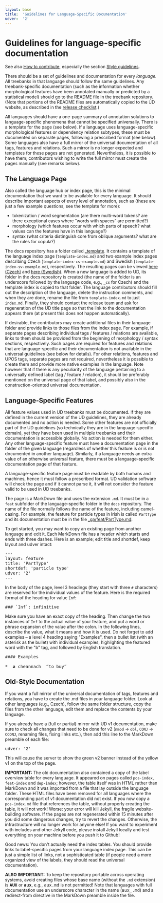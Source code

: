 ```yaml
---
layout: base
title:  'Guidelines for Language-Specific Documentation'
udver:  '2'
---
```


# Guidelines for language-specific documentation

See also <a href="contributing.html">How to contribute</a>, especially the section
<a href="contributing.html#style-guidelines">Style guidelines</a>.

There should be a set of guidelines and documentation for every _language._
All treebanks in that language should follow the same guidelines.
Any treebank-specific documentation (such as the information whether morphological features have been annotated manually or predicted
by a statistical model) should go to the README file in the treebank repository.
(Note that portions of the README files are automatically copied to the UD website, as described in the
[release checklist](release_checklist.html#the-readme-file).)

All languages should have a one-page summary of annotation solutions to language-specific phenomena
that cannot be specified universally. There is a template for the page (see below).
If a language uses language-specific morphological features or dependency relation subtypes,
these must be documented on separate pages, following a prescribed format (see below).
Some languages also have a full mirror of the universal documentation of all tags, features and relations.
Such a mirror is no longer expected and templates for these pages are not generated.
Nevertheless, it is possible to have them; contributors wishing to write the full mirror must create the pages manually (see remarks below).

## The Language Page

Also called the language hub or index page, this is the minimal documentation that we want to be available for every language.
It should describe important aspects of every level of annotation, such as (these are just a few example questions, see the template for more):

* tokenization / word segmentation (are there multi-word tokens? are there exceptional cases where “words with spaces” are permitted?)
* morphology (which features occur with which parts of speech? what values can the features have in this language?)
* syntax (what criteria distinguish core from oblique arguments? what are the rules for copula?)

The docs repository has a folder called [_template](https://github.com/UniversalDependencies/docs/tree/pages-source/_template).
It contains a template of the language index page (`template-index.md`) and two example index pages describing Czech
(`template-index-cs-example.md`) and Swedish (`template-index-sv-example.md`), respectively.
The resulting pages can be viewed [here (Czech)](http://universaldependencies.org/cs/index.html)
and [here (Swedish)](http://universaldependencies.org/sv/index.html).
When a new language is added to UD, its folder in the docs repository is created (the name of the folder is an underscore followed
by the language code, e.g., `_cs` for Czech) and the template index is copied to that folder.
The language contributors should fill out the description of the language, delete the instruction comments,
and when they are done, rename the file from `template-index.md` to just `index.md`.
Finally, they should contact the release team and ask for regeneration of the UD title page so that the link to the documentation
appears there (at present this does not happen automatically).

If desirable, the contributors may create additional files in their language folder and provide links to those files from the index page.
For example, if separate pages describing individual tags / features / relations are available, links to them should be provided
from the beginning of morphology / syntax sections, respectively.
Such pages are required for features and relations that are language-specific and their documentation is not available
in the universal guidelines (see below for details). For other relations, features and UPOS tags, separate pages are
not required, nevertheless it is possible to create them and provide more native examples in the language.
Note however that if there is any peculiarity of the language pertaining to a universally defined label (tag / feature / relation),
it should be preferably mentioned on the universal page of that label, and possibly also in the construction-oriented universal documentation.

## Language-Specific Features

All feature values used in UD treebanks must be documented. If they are defined in the current
version of the UD guidelines, they are already documented and no action is needed. Some other
features are not officially part of the UD guidelines (so technically they are in the
language-specific domain), yet they have been used in multiple treebanks and their documentation
is accessible globally. No action is needed for them either. Any other language-specific feature
must have a documentation page in the folder of the given language (regardless of whether this
feature is or is not documented in another language). Similarly, if a language needs an extra
value of an otherwise universal feature, there must be a language-specific documentation page
of that feature.

A language-specific feature page must be readable by both humans and machines, hence it must
follow a prescribed format. UD validation software will check the page and if it cannot parse
it, it will not consider the feature valid to be used in UD treebanks.

The page is a MarkDown file and uses the extension `.md`. It must be in a `feat` subfolder of the
language-specific folder in the `docs` repository. The name of the file normally follows the
name of the feature, including camel-casing. For example, the feature for particle types in
Irish is called `PartType` and its documentation must be in the file
[_ga/feat/PartType.md](https://github.com/UniversalDependencies/docs/blob/pages-source/_ga/feat/PartType.md).

To get started, you may want to copy an existing page from another language and edit it.
Each MarkDown file has a header which starts and ends with three dashes. Here is an example;
edit title and shortdef, keep layout and udver intact:

<pre>
---
layout: feature
title: 'PartType'
shortdef: 'particle type'
udver: '2'
---
</pre>

In the body of the page, level 3 headings (they start with three `#` characters) are reserved
for the individual values of the feature. Here is the required format of the heading for value
`Inf`:

<pre>
### <a name="Inf">`Inf`</a>: infinitive
</pre>

Make sure you have an exact copy of the heading. Then change the two instances of `Inf` to
the actual value of your feature, and put a word or phrase expansion of the value after the
colon. In the following lines, describe the value, what it means and how it is used. Do not
forget to add examples – a level 4 heading saying "Examples", then a bullet list (with an
asterisk as the bullet) with individual examples, highlighting the featured word with the
"b" tag, and followed by English translation.

<pre>
#### Examples

* _<b>a</b> cheannach_ “to buy”
</pre>

## Old-Style Documentation

If you want a full mirror of the universal documentation of tags, features and relations, you have to create the .md files in your language
folder. Look at other languages (e.g., Czech), follow the same folder structure, copy the files from the other language, edit them and
replace the contents by your language.

If you already have a (full or partial) mirror with UD v1 documentation, make sure to check all changes that need to be done for v2
(`nmod` → `obl`, `CONJ` → `CCONJ`, renaming files, fixing links etc.), then add this line to the MarkDown preamble of each file:

<pre>
udver: '2'
</pre>

This will cause the server to show the green v2 banner instead of the yellow v1 on the top of the page.

<strong>IMPORTANT:</strong>
The old documentation also contained a copy of the label overview table for every language.
It appeared on pages called `pos-index`, `feat-index` and `dep-index`; however, the table itself
was in HTML rather than MarkDown and it was imported from a file that lay outside the language folder.
These HTML files have been removed for all languages where the corresponding part of v1 documentation
did not exist. If you now copy a `pos-index.md` file that references the table, without properly
creating the table, it will not work! Worse: your error will kill Jekyll, the fragile website-building software.
If the pages are not regenerated within 15 minutes after you did some dangerous changes,
try to revert the changes. Otherwise, the infrastructure will no longer work for anyone else!
If you want to experiment with includes and other Jekyll code, please install Jekyll locally
and test everything on your machine before you push it to Github!

Good news: You don't actually need the index tables.
You should provide links to label-specific pages from your language index page.
This can be just a simple list of links, not a sophisticated table
(if people need a more organized view of the labels,
they should read the universal documentation).

<strong>ALSO IMPORTANT:</strong>
To keep the repository portable across operating systems, avoid creating files whose base name (without the `.md` extension)
is <strong><tt>AUX</tt></strong> or <strong><tt>aux</tt></strong>, e.g., <tt>aux.md</tt> is not permitted!
Note that languages with full documentation use an underscore character in the name (<tt>aux_.md</tt>)
and a redirect-from directive in the MarkDown preamble inside the file.
